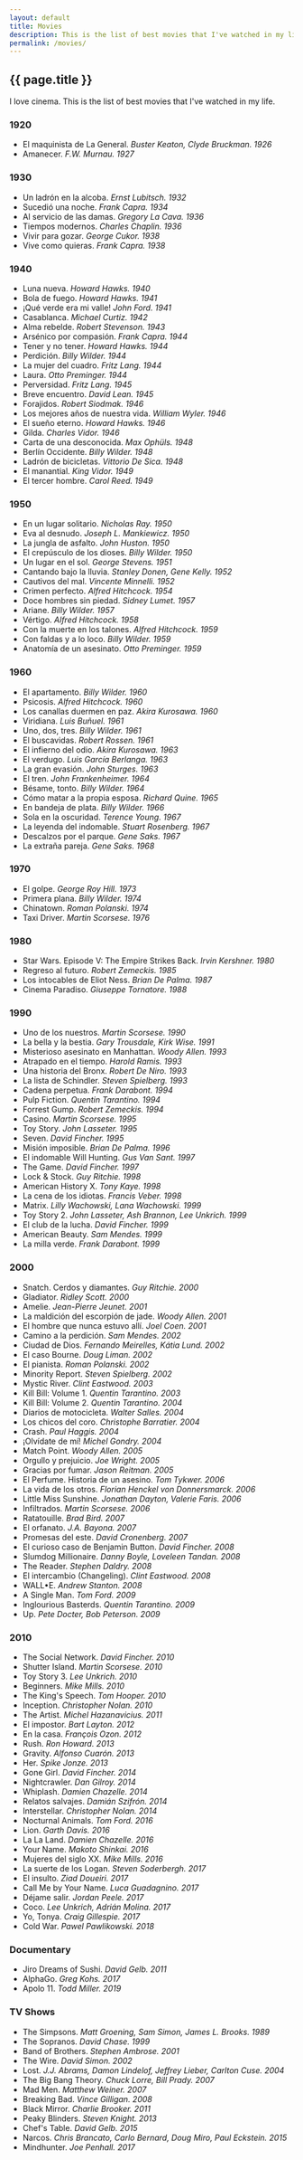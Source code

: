 ```yaml
---
layout: default
title: Movies
description: This is the list of best movies that I've watched in my life.
permalink: /movies/
---
```


## {{ page.title }}

I love cinema. This is the list of best movies that I've watched in my life.


### 1920
* El maquinista de La General. *Buster Keaton, Clyde Bruckman. 1926*
* Amanecer. *F.W. Murnau. 1927*


### 1930
* Un ladrón en la alcoba. *Ernst Lubitsch. 1932*
* Sucedió una noche. *Frank Capra. 1934*
* Al servicio de las damas. *Gregory La Cava. 1936*
* Tiempos modernos. *Charles Chaplin. 1936*
* Vivir para gozar. *George Cukor. 1938*
* Vive como quieras. *Frank Capra. 1938*


### 1940
* Luna nueva. *Howard Hawks. 1940*
* Bola de fuego. *Howard Hawks. 1941*
* ¡Qué verde era mi valle! *John Ford. 1941*
* Casablanca. *Michael Curtiz. 1942*
* Alma rebelde. *Robert Stevenson. 1943*
* Arsénico por compasión. *Frank Capra. 1944*
* Tener y no tener. *Howard Hawks. 1944*
* Perdición. *Billy Wilder. 1944*
* La mujer del cuadro. *Fritz Lang. 1944*
* Laura. *Otto Preminger. 1944*
* Perversidad. *Fritz Lang. 1945*
* Breve encuentro. *David Lean. 1945*
* Forajidos. *Robert Siodmak. 1946*
* Los mejores años de nuestra vida. *William Wyler. 1946*
* El sueño eterno. *Howard Hawks. 1946*
* Gilda. *Charles Vidor. 1946*
* Carta de una desconocida. *Max Ophüls. 1948*
* Berlín Occidente. *Billy Wilder. 1948*
* Ladrón de bicicletas. *Vittorio De Sica. 1948*
* El manantial. *King Vidor. 1949*
* El tercer hombre. *Carol Reed. 1949*


### 1950
* En un lugar solitario. *Nicholas Ray. 1950*
* Eva al desnudo. *Joseph L. Mankiewicz. 1950*
* La jungla de asfalto. *John Huston. 1950*
* El crepúsculo de los dioses. *Billy Wilder. 1950*
* Un lugar en el sol. *George Stevens. 1951*
* Cantando bajo la lluvia. *Stanley Donen, Gene Kelly. 1952*
* Cautivos del mal. *Vincente Minnelli. 1952*
* Crimen perfecto. *Alfred Hitchcock. 1954*
* Doce hombres sin piedad. *Sidney Lumet. 1957*
* Ariane. *Billy Wilder. 1957*
* Vértigo. *Alfred Hitchcock. 1958*
* Con la muerte en los talones. *Alfred Hitchcock. 1959*
* Con faldas y a lo loco. *Billy Wilder. 1959*
* Anatomía de un asesinato. *Otto Preminger. 1959*


### 1960
* El apartamento. *Billy Wilder. 1960*
* Psicosis. *Alfred Hitchcock. 1960*
* Los canallas duermen en paz. *Akira Kurosawa. 1960*
* Viridiana. *Luis Buñuel. 1961*
* Uno, dos, tres. *Billy Wilder. 1961*
* El buscavidas. *Robert Rossen. 1961*
* El infierno del odio. *Akira Kurosawa. 1963*
* El verdugo. *Luis García Berlanga. 1963*
* La gran evasión. *John Sturges. 1963*
* El tren. *John Frankenheimer. 1964*
* Bésame, tonto. *Billy Wilder. 1964*
* Cómo matar a la propia esposa. *Richard Quine. 1965*
* En bandeja de plata. *Billy Wilder. 1966*
* Sola en la oscuridad. *Terence Young. 1967*
* La leyenda del indomable. *Stuart Rosenberg. 1967*
* Descalzos por el parque. *Gene Saks. 1967*
* La extraña pareja. *Gene Saks. 1968*


### 1970
* El golpe. *George Roy Hill. 1973*
* Primera plana. *Billy Wilder. 1974*
* Chinatown. *Roman Polanski. 1974*
* Taxi Driver. *Martin Scorsese. 1976*


### 1980
* Star Wars. Episode V: The Empire Strikes Back. *Irvin Kershner. 1980*
* Regreso al futuro. *Robert Zemeckis. 1985*
* Los intocables de Eliot Ness. *Brian De Palma. 1987*
* Cinema Paradiso. *Giuseppe Tornatore. 1988*


### 1990
* Uno de los nuestros. *Martin Scorsese. 1990*
* La bella y la bestia. *Gary Trousdale, Kirk Wise. 1991*
* Misterioso asesinato en Manhattan. *Woody Allen. 1993*
* Atrapado en el tiempo. *Harold Ramis. 1993*
* Una historia del Bronx. *Robert De Niro. 1993*
* La lista de Schindler. *Steven Spielberg. 1993*
* Cadena perpetua. *Frank Darabont. 1994*
* Pulp Fiction. *Quentin Tarantino. 1994*
* Forrest Gump. *Robert Zemeckis. 1994*
* Casino. *Martin Scorsese. 1995*
* Toy Story. *John Lasseter. 1995*
* Seven. *David Fincher. 1995*
* Misión imposible. *Brian De Palma. 1996*
* El indomable Will Hunting. *Gus Van Sant. 1997*
* The Game. *David Fincher. 1997*
* Lock & Stock. *Guy Ritchie. 1998*
* American History X. *Tony Kaye. 1998*
* La cena de los idiotas. *Francis Veber. 1998*
* Matrix. *Lilly Wachowski, Lana Wachowski. 1999*
* Toy Story 2. *John Lasseter, Ash Brannon, Lee Unkrich. 1999*
* El club de la lucha. *David Fincher. 1999*
* American Beauty. *Sam Mendes. 1999*
* La milla verde. *Frank Darabont. 1999*


### 2000
* Snatch. Cerdos y diamantes. *Guy Ritchie. 2000*
* Gladiator. *Ridley Scott. 2000*
* Amelie. *Jean-Pierre Jeunet. 2001*
* La maldición del escorpión de jade. *Woody Allen. 2001*
* El hombre que nunca estuvo allí. *Joel Coen. 2001*
* Camino a la perdición. *Sam Mendes. 2002*
* Ciudad de Dios. *Fernando Meirelles, Kátia Lund. 2002*
* El caso Bourne. *Doug Liman. 2002*
* El pianista. *Roman Polanski. 2002*
* Minority Report. *Steven Spielberg. 2002*
* Mystic River. *Clint Eastwood. 2003*
* Kill Bill: Volume 1. *Quentin Tarantino. 2003*
* Kill Bill: Volume 2. *Quentin Tarantino. 2004*
* Diarios de motocicleta. *Walter Salles. 2004*
* Los chicos del coro. *Christophe Barratier. 2004*
* Crash. *Paul Haggis. 2004*
* ¡Olvídate de mí! *Michel Gondry. 2004*
* Match Point. *Woody Allen. 2005*
* Orgullo y prejuicio. *Joe Wright. 2005*
* Gracias por fumar. *Jason Reitman. 2005*
* El Perfume. Historia de un asesino. *Tom Tykwer. 2006*
* La vida de los otros. *Florian Henckel von Donnersmarck. 2006*
* Little Miss Sunshine. *Jonathan Dayton, Valerie Faris. 2006*
* Infiltrados. *Martin Scorsese. 2006*
* Ratatouille. *Brad Bird. 2007*
* El orfanato. *J.A. Bayona. 2007*
* Promesas del este. *David Cronenberg. 2007*
* El curioso caso de Benjamin Button. *David Fincher. 2008*
* Slumdog Millionaire. *Danny Boyle, Loveleen Tandan. 2008*
* The Reader. *Stephen Daldry. 2008*
* El intercambio (Changeling). *Clint Eastwood. 2008*
* WALL•E. *Andrew Stanton. 2008*
* A Single Man. *Tom Ford. 2009*
* Inglourious Basterds. *Quentin Tarantino. 2009*
* Up. *Pete Docter, Bob Peterson. 2009*


### 2010
* The Social Network. *David Fincher. 2010*
* Shutter Island. *Martin Scorsese. 2010*
* Toy Story 3. *Lee Unkrich. 2010*
* Beginners. *Mike Mills. 2010*
* The King's Speech. *Tom Hooper. 2010*
* Inception. *Christopher Nolan. 2010*
* The Artist. *Michel Hazanavicius. 2011*
* El impostor. *Bart Layton. 2012*
* En la casa. *François Ozon. 2012*
* Rush. *Ron Howard. 2013*
* Gravity. *Alfonso Cuarón. 2013*
* Her. *Spike Jonze. 2013*
* Gone Girl. *David Fincher. 2014*
* Nightcrawler. *Dan Gilroy. 2014*
* Whiplash. *Damien Chazelle. 2014*
* Relatos salvajes. *Damián Szifrón. 2014*
* Interstellar. *Christopher Nolan. 2014*
* Nocturnal Animals. *Tom Ford. 2016*
* Lion. *Garth Davis. 2016*
* La La Land. *Damien Chazelle. 2016*
* Your Name. *Makoto Shinkai. 2016*
* Mujeres del siglo XX. *Mike Mills. 2016*
* La suerte de los Logan. *Steven Soderbergh. 2017*
* El insulto. *Ziad Doueiri. 2017*
* Call Me by Your Name. *Luca Guadagnino. 2017*
* Déjame salir. *Jordan Peele. 2017*
* Coco. *Lee Unkrich, Adrián Molina. 2017*
* Yo, Tonya. *Craig Gillespie. 2017*
* Cold War. *Pawel Pawlikowski. 2018*


### Documentary

* Jiro Dreams of Sushi. *David Gelb. 2011*
* AlphaGo. *Greg Kohs. 2017*
* Apolo 11. *Todd Miller. 2019*


### TV Shows

* The Simpsons. *Matt Groening, Sam Simon, James L. Brooks. 1989*
* The Sopranos. *David Chase. 1999*
* Band of Brothers. *Stephen Ambrose. 2001*
* The Wire. *David Simon. 2002*
* Lost. *J.J. Abrams, Damon Lindelof, Jeffrey Lieber, Carlton Cuse. 2004*
* The Big Bang Theory. *Chuck Lorre, Bill Prady. 2007*
* Mad Men. *Matthew Weiner. 2007*
* Breaking Bad. *Vince Gilligan. 2008*
* Black Mirror. *Charlie Brooker. 2011*
* Peaky Blinders. *Steven Knight. 2013*
* Chef's Table. *David Gelb. 2015*
* Narcos. *Chris Brancato, Carlo Bernard, Doug Miro, Paul Eckstein. 2015*
* Mindhunter. *Joe Penhall. 2017*
